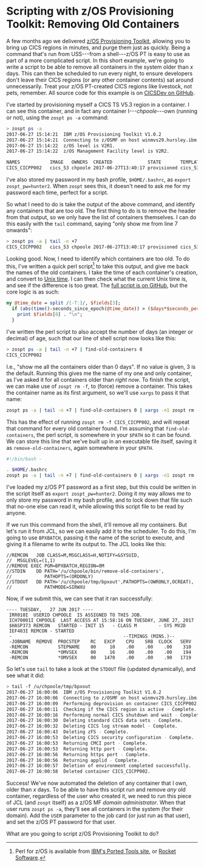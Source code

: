 # Scripting with z/OS Provisioning Toolkit: Removing Old Containers

A few months ago we delivered [z/OS Provisioning Toolkit][zospt], allowing you to bring
up CICS regions in minutes, and purge them just as quickly. Being a command that's run
from USS---from a shell---z/OS PT is easy to use as part of a more complicated script. In
this short example, we're going to write a script to be able to remove all containers in
the system older than _x_ days. This can then be scheduled to run every night, to ensure
developers don't leave their CICS regions (or any other container contents) sat around
unnecessarily. Treat your z/OS PT-created CICS regions like livestock, not pets,
remember. All source code for this example is on [CICSDev on GitHub][gh].

I've started by provisioning myself a CICS TS V5.3 region in a container. I can see this
container, and in fact any container I---_chpoole_---own (running or not), using the
`zospt ps -a` command:

```bash
> zospt ps -a
2017-06-27 15:14:21  IBM z/OS Provisioning Toolkit V1.0.2
2017-06-27 15:14:21  Connecting to z/OSMF on host winmvs29.hursley.ibm.com port 27820.
2017-06-27 15:14:22  z/OS level is V2R1.
2017-06-27 15:14:22  z/OS Management Facility level is V2R2.

NAMES        	IMAGE  	OWNERS 	CREATED            	STATE      	TEMPLATE	CONTAINER ID
CICS_CICPP002	cics_53	chpoole	2017-06-27T13:40:17	provisioned	cics_53 	c5a3f854-0cfc-48c8-8279-5582b982c550
```

I've also stored my password in my bash profile, `$HOME/.bashrc`, as `export
zospt_pw=hunter2`. When `zospt` sees this, it doesn't need to ask me for my password each
time, perfect for a script.

So what I need to do is take the output of the above command, and identify any containers
that are too old. The first thing to do is to remove the header from that output, so we
only have the list of containers themselves. I can do this easily with the `tail`
command, saying "only show me from line 7 onwards":

```bash
> zospt ps -a | tail -n +7
CICS_CICPP002	cics_53	chpoole	2017-06-27T13:40:17	provisioned	cics_53 	c5a3f854-0cfc-48c8-8279-5582b982c550
```

Looking good. Now, I need to identify which containers are too old. To do this, I've
written a quick perl script[^ported] to take this output, and give me back the names of the old
containers. I take the time of each container's creation, and convert
to [Unix time][ut]. I can then check what the
current Unix time is, and see if the difference is too
great. The [full script is on GitHub][gh], but the core logic is
as such:

```perl
my @time_date = split /[-T:]/, $fields[3];
  if (abs(time()-seconds_since_epoch(@time_date)) > ($days*$seconds_per_day)) {
    print $fields[0] . "\n";
  }
```

I've written the perl script to also accept the number of days (an integer or decimal) of
age, such that our line of shell script now looks like this:

```bash
> zospt ps -a | tail -n +7 | find-old-containers 0
CICS_CICPP002
```

I.e., "show me all the containers older than 0 days". If no value is given, 3 is the
default. Running this gives me the name of my one and only container, as I've asked it
for all containers older than _right now_. To finish the script, we can make use of
`zospt rm -f`, to (force) remove a container. This takes the container name as its first
argument, so we'll use `xargs` to pass it that name:

```bash
zospt ps -a | tail -n +7 | find-old-containers 0 | xargs -n1 zospt rm -f
```

This has the effect of running `zospt rm -f CICS_CICPP002`, and will repeat that command
for every old container found. I'm assuming that `find-old-containers`, the perl script,
is somewhere in your `$PATH` so it can be found. We can store this line that we've built
up in an executable file itself, saving it as `remove-old-containers`, again somewhere in
your `$PATH`.

```bash
#!/bin/bash -

. $HOME/.bashrc
zospt ps -a | tail -n +7 | find-old-containers 0 | xargs -n1 zospt rm -f
```

I've loaded my z/OS PT password as a first step, but this could be written in the script
itself as `export zospt_pw=hunter2`. Doing it my way allows me to only store my password
in my bash profile, and to lock down that file such that no-one else can read it, while
allowing this script file to be read by anyone.

If we run this command from the shell, it'll remove all my containers. But let's run it
from JCL, so we can easily add it to the scheduler. To do this, I'm going to use
`BPXBATCH`, passing it the name of the script to execute, and giving it a filename to
write its output to. The JCL looks like this:

```jcl
//REMCON   JOB CLASS=M,MSGCLASS=H,NOTIFY=&SYSUID,
//  MSGLEVEL=(1,1)
//REMOVE EXEC PGM=BPXBATCH,REGION=8M
//STDIN    DD PATH='/u/chpoole/bin/remove-old-containers',
//            PATHOPTS=(ORDONLY)
//STDOUT   DD PATH='/u/chpoole/tmp/bpxout',PATHOPTS=(OWRONLY,OCREAT),
//            PATHMODE=SIRWXU
```

Now, if we submit this, we can see that it ran successfully:

```jcl
---- TUESDAY,   27 JUN 2017 ----
 IRR010I  USERID CHPOOLE  IS ASSIGNED TO THIS JOB.
 ICH70001I CHPOOLE  LAST ACCESS AT 15:58:16 ON TUESDAY, JUNE 27, 2017
 $HASP373 REMCON   STARTED - INIT 15   - CLASS M        - SYS MV2D
 IEF403I REMCON - STARTED
 -                                         --TIMINGS (MINS.)--
 -JOBNAME  REMOVE  PROCSTEP    RC   EXCP    CPU    SRB  CLOCK   SERV
 -REMCON           STEPNAME    00     10    .00    .00    .00    310
 -REMCON           *OMVSEX     00     16    .00    .00    .00    194
 -REMCON           *OMVSEX     00   1470    .00    .00    .90   1719
```

So let's use `tail` to take a look at the `STDOUT` file (updated dynamically), and see
what it did:

```bash
> tail -f /u/chpoole/tmp/bpxout
2017-06-27 16:00:06  IBM z/OS Provisioning Toolkit V1.0.2
2017-06-27 16:00:06  Connecting to z/OSMF on host winmvs29.hursley.ibm.com port 27820.
2017-06-27 16:00:09  Performing deprovision on container CICS_CICPP002.
2017-06-27 16:00:11  Checking if the CICS region is active - Complete.
2017-06-27 16:00:16  Performing normal CICS shutdown and wait - Complete.
2017-06-27 16:00:30  Deleting standard CICS data sets - Complete.
2017-06-27 16:00:32  Deleting CICS log stream model - Complete.
2017-06-27 16:00:43  Deleting zFS - Complete.
2017-06-27 16:00:53  Deleting CICS security configuration - Complete.
2017-06-27 16:00:53  Returning CMCI port - Complete.
2017-06-27 16:00:53  Returning http port - Complete.
2017-06-27 16:00:56  Returning https port - Complete.
2017-06-27 16:00:56  Returning applid - Complete.
2017-06-27 16:00:57  Deletion of environment completed successfully.
2017-06-27 16:00:58  Deleted container CICS_CICPP002.
```

Success! We've now automated the deletion of any container that I own, older than _x_
days. To be able to have this script run and remove _any_ old container, regardless of
the user who created it, we need to run this piece of JCL (and `zospt` itself) as a z/OS
MF _domain administrator_. When that user runs `zospt ps -a`, they'll see all containers
in the system (for their domain). Add the `USER` parameter to the job card (or just run
as that user), and set the z/OS PT password for that user.

What are you going to script z/OS Provisioning Toolkit to do?




[zospt]: https://developer.ibm.com/cics/2017/01/10/provisioning-a-cics-liberty-development-environment-in-minutes-with-the-zos-provisioning-toolkit/
[gh]: https://github.com/cicsdev/zospt-scripts
[ut]: https://en.wikipedia.org/wiki/Unix_time
[tools]: https://www-03.ibm.com/systems/z/os/zos/features/unix/ported/
[rocket]: http://www.rocketsoftware.com/zos-open-source?cm_mc_uid=68352275219715004763813&cm_mc_sid_50200000=1500630482&cm_mc_sid_52640000=1500630482
[^ported]: Perl for z/OS is available from [IBM's Ported Tools site][tools],
    or [Rocket Software][rocket].
